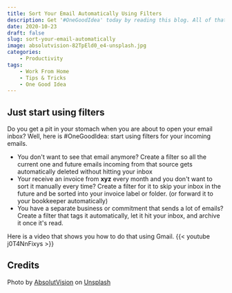 ```yaml
---
title: Sort Your Email Automatically Using Filters
description: Get '#OneGoodIdea' today by reading this blog. All of that in 300 characters or less. Today we talk about sorting your inbox automatically using filters.
date: 2020-10-23
draft: false
slug: sort-your-email-automatically
image: absolutvision-82TpEld0_e4-unsplash.jpg
categories:
    - Productivity
tags:
    - Work From Home
    - Tips & Tricks
    - One Good Idea
---
```


## Just start using filters

Do you get a pit in your stomach when you are about to open your email inbox? Well, here is #OneGoodIdea: start using filters for your incoming emails.

- You don't want to see that email anymore? 
Create a filter so all the current one and future emails incoming from that source gets automatically deleted without hitting your inbox
- Your receive an invoice from **xyz** every month and you don't want to sort it manually every time?
Create a filter for it to skip your inbox in the future and be sorted into your invoice label or folder. (or forward it to your bookkeeper automatically)
- You have a separate business or commitment that sends a lot of emails?
Create a filter that tags it automatically, let it hit your inbox, and archive it once it's read.

Here is a video that shows you how to do that using Gmail.
{{< youtube j0T4NnFixys >}}

## Credits
<span>Photo by <a href="https://unsplash.com/@freegraphictoday?utm_source=unsplash&amp;utm_medium=referral&amp;utm_content=creditCopyText">AbsolutVision</a> on <a href="https://unsplash.com/s/photos/idea?utm_source=unsplash&amp;utm_medium=referral&amp;utm_content=creditCopyText">Unsplash</a></span>
